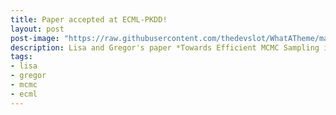 ```yaml
---
title: Paper accepted at ECML-PKDD!
layout: post
post-image: "https://raw.githubusercontent.com/thedevslot/WhatATheme/master/assets/images/SamplePost.png?token=AHMQUEPC4IFADOF5VG4QVN26Z64GG"
description: Lisa and Gregor's paper *Towards Efficient MCMC Sampling in Bayesian Neural Networks by Exploiting Symmetry* got accepted at *ECML-PKDD*!
tags:
- lisa
- gregor
- mcmc
- ecml
---
```

